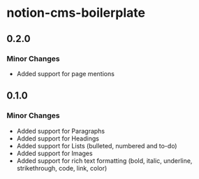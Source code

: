 # notion-cms-boilerplate

## 0.2.0

### Minor Changes

- Added support for page mentions

## 0.1.0

### Minor Changes

- Added support for Paragraphs
- Added support for Headings
- Added support for Lists (bulleted, numbered and to-do)
- Added support for Images
- Added support for rich text formatting (bold, italic, underline, strikethrough, code, link, color)
